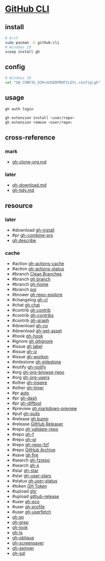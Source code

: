 # [GitHub CLI](https://cli.github.com)

## install

```sh
# Arch
sudo pacman -S github-cli
# Windows 10
scoop install gh
```

## config

```sh
# Windows 10
set "GH_CONFIG_DIR=%USERPROFILE%\.config\gh"
```

## usage

```sh
gh auth login
```

```sh
gh extension install <user/repo>
gh extension remove <user/repo>
```

## cross-reference

### mark

- [gh-clone-org.md](/bin/github-cli/gh-clone-org.md)

### later

- [gh-download.md](/bin/github-cli/gh-download.md)
- [gh-tidy.md](/bin/github-cli/gh-tidy.md)

## resource

### later

- #download [gh-install](https://github.com/redraw/gh-install)
- #pr [gh-combine-prs](https://github.com/rnorth/gh-combine-prs)
- [gh describe](https://github.com/proudust/gh-describe)

### cache

- #action [gh-actions-cache](https://github.com/actions/gh-actions-cache)
- #action [gh-actions-status](https://github.com/rsese/gh-actions-status)
- #branch [Clean Branches](https://github.com/davidraviv/gh-clean-branches)
- #branch [gh branch](https://github.com/mislav/gh-branch)
- #branch [gh-home](https://github.com/norwd/gh-home)
- #branch [poi](https://github.com/seachicken/gh-poi)
- #brower [gh repo-explore](https://github.com/samcoe/gh-repo-explore)
- #changelog [gh-cl](https://github.com/tmkx/gh-cl)
- #chat [gh chat](https://github.com/vilmibm/gh-chat)
- #contrib [gh contrib](https://github.com/mislav/gh-contrib)
- #contrib [gh-contribs](https://github.com/mintarchit/gh-contribs)
- #contrib [gh-graph](https://github.com/kawarimidoll/gh-graph)
- #download [gh-cp](https://github.com/mislav/gh-cp)
- #download [gh-get-asset](https://github.com/chmouel/gh-get-asset)
- #hook [gh-hook](https://github.com/lucasmelin/gh-hook)
- #ignore [gh gitignore](https://github.com/garnertb/gh-gitignore)
- #issue [gh label](https://github.com/heaths/gh-label)
- #issue [gh-iz](https://github.com/gennaro-tedesco/gh-i)
- #issue [gh-workon](https://github.com/chmouel/gh-workon)
- #milestone [gh milestone](https://github.com/valeriobelli/gh-milestone)
- #notify [gh-notify](https://github.com/meiji163/gh-notify)
- #org [gh-org-browse-repo](https://github.com/gh-cli-for-education/gh-org-browse-repo)
- #org [gh-org-users](https://github.com/yermulnik/gh-org-users)
- #other [gh-inspire](https://github.com/lakuapik/gh-inspire)
- #other [gh-timer](https://github.com/anmalkov/gh-timer)
- #pr [auto](https://github.com/intuit/auto)
- #pr [gh-dash](https://github.com/dlvhdr/gh-dash)
- #pr [gh-difftool](https://github.com/speedyleion/gh-difftool)
- #preview [gh markdown-preview](https://github.com/yusukebe/gh-markdown-preview)
- #pull [gh-pulls](https://github.com/AaronMoat/gh-pulls)
- #release [gh bump](https://github.com/johnmanjiro13/gh-bump)
- #release [GitHub Releaser](https://github.com/carlsberg/gh-releaser)
- #repo [gh validate-repo](https://github.com/govindsme/gh-validate-repo)
- #repo [gh-f](https://github.com/gennaro-tedesco/gh-f)
- #repo [gh-gr](https://github.com/sarumaj/gh-gr)
- #repo [gh-repo-fzf](https://github.com/kavinvalli/gh-repo-fzf)
- #repo [GitHub Archive](https://github.com/Justintime50/github-archive)
- #save [gh fire](https://github.com/maximousblk/gh-fire)
- #search [gh-fzrepo](https://github.com/sheepla/gh-fzrepo)
- #search [gh-s](https://github.com/gennaro-tedesco/gh-s)
- #star [gh-star](https://github.com/aymanbagabas/gh-stars)
- #star [gh-user-stars](https://github.com/korosuke613/gh-user-stars)
- #status [gh user-status](https://github.com/vilmibm/gh-user-status)
- #token [GH Token](https://github.com/Link-/gh-token)
- #upload [ghr](https://github.com/tcnksm/ghr)
- #upload [github-release](https://github.com/github-release/github-release)
- #user [gh-eco](https://github.com/jrnxf/gh-eco)
- #user [gh-profile](https://github.com/gabe565/gh-profile)
- #user [gh-userfetch](https://github.com/sheepla/gh-userfetch)
- [gh gp](https://github.com/gitpod-io/gh-gp)
- [gh-grep](https://github.com/k1LoW/gh-grep)
- [gh-look](https://github.com/LangLangBart/gh-look)
- [gh-ls](https://github.com/wuwe1/gh-ls)
- [gh-oblique](https://github.com/vilmibm/gh-oblique)
- [gh-screensaver](https://github.com/vilmibm/gh-screensaver)
- [gh-semver](https://github.com/koozz/gh-semver)
- [gh-sql](https://github.com/KOBA789/gh-sql)
